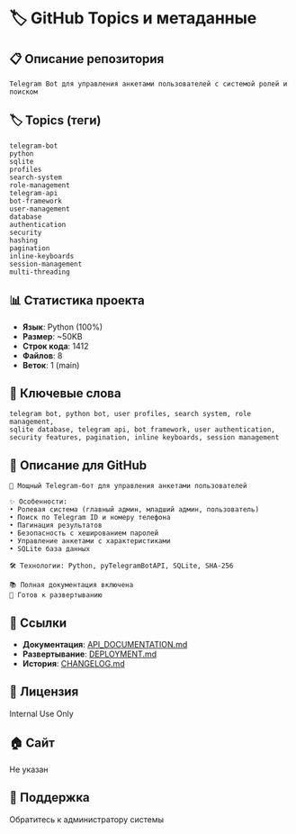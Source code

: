 # 🏷️ GitHub Topics и метаданные

## 📋 Описание репозитория
```
Telegram Bot для управления анкетами пользователей с системой ролей и поиском
```

## 🏷️ Topics (теги)
```
telegram-bot
python
sqlite
profiles
search-system
role-management
telegram-api
bot-framework
user-management
database
authentication
security
hashing
pagination
inline-keyboards
session-management
multi-threading
```

## 📊 Статистика проекта
- **Язык**: Python (100%)
- **Размер**: ~50KB
- **Строк кода**: 1412
- **Файлов**: 8
- **Веток**: 1 (main)

## 🎯 Ключевые слова
```
telegram bot, python bot, user profiles, search system, role management, 
sqlite database, telegram api, bot framework, user authentication, 
security features, pagination, inline keyboards, session management
```

## 📝 Описание для GitHub
```
🤖 Мощный Telegram-бот для управления анкетами пользователей

✨ Особенности:
• Ролевая система (главный админ, младший админ, пользователь)
• Поиск по Telegram ID и номеру телефона
• Пагинация результатов
• Безопасность с хешированием паролей
• Управление анкетами с характеристиками
• SQLite база данных

🛠️ Технологии: Python, pyTelegramBotAPI, SQLite, SHA-256

📚 Полная документация включена
🚀 Готов к развертыванию
```

## 🔗 Ссылки
- **Документация**: [API_DOCUMENTATION.md](API_DOCUMENTATION.md)
- **Развертывание**: [DEPLOYMENT.md](DEPLOYMENT.md)
- **История**: [CHANGELOG.md](CHANGELOG.md)

## 📄 Лицензия
Internal Use Only

## 🏠 Сайт
Не указан

## 📧 Поддержка
Обратитесь к администратору системы
